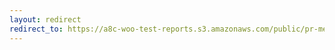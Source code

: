 ```yaml
---
layout: redirect
redirect_to: https://a8c-woo-test-reports.s3.amazonaws.com/public/pr-merge/37588/e2e/index.html
---
```

